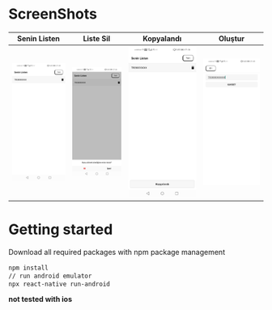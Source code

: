# ScreenShots

| Senin Listen                            | Liste Sil                         | Kopyalandı                               | Oluştur                               |
| --------------------------------------- | --------------------------------- | ---------------------------------------- | ------------------------------------- |
| ![İlanlar](source/screens/copylist.jpg) | ![Sil](source/screens/delete.jpg) | ![Kopyalandı](source/screens/copyed.jpg) | ![Oluştur](source/screens/create.jpg) |

# Getting started

Download all required packages with npm package management

```
npm install
// run android emulator
npx react-native run-android
```

**not tested with ios**
